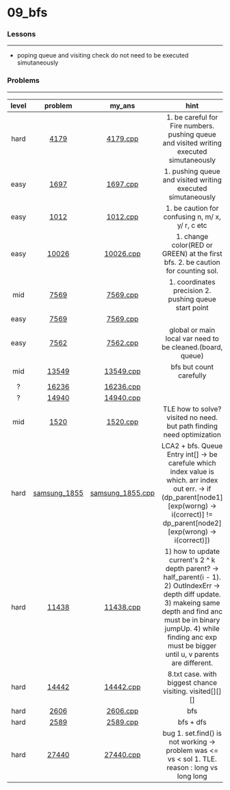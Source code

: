 # 09_bfs

### Lessons
---
* poping queue and visiting check do not need to be executed simutaneously

### Problems
---

| level | problem | my_ans | hint |
| :--: | :--: | :--: | :--: |
| hard | [4179](https://www.acmicpc.net/problem/4179) | [4179.cpp](./4179/4179.cpp) | 1. be careful for Fire numbers. pushing queue and visited writing executed simutaneously |
| easy | [1697](https://www.acmicpc.net/problem/1697) | [1697.cpp](./1697/1697.cpp) | 1. pushing queue and visited writing executed simutaneously |
| easy | [1012](https://www.acmicpc.net/problem/1012) | [1012.cpp](./1012/1012.cpp) | 1. be caution for confusing n, m/ x, y/ r, c etc |
| easy | [10026](https://www.acmicpc.net/problem/10026) | [10026.cpp](./10026/10026.cpp) | 1. change color(RED or GREEN) at the first bfs. 2. be caution for counting sol. |
| mid | [7569](https://www.acmicpc.net/problem/7569) | [7569.cpp](./7569/7569.cpp) | 1. coordinates precision 2. pushing queue start point |
| easy | [7569](https://www.acmicpc.net/problem/7576) | [7569.cpp](./7569/7569.cpp) | |
| easy | [7562](https://www.acmicpc.net/problem/7562) | [7562.cpp](./7562/7562.cpp) | global or main local var need to be cleaned.(board, queue) |
| mid | [13549](https://www.acmicpc.net/problem/13549) | [13549.cpp](./13549/13549.cpp) | bfs but count carefully |
| ? | [16236](https://www.acmicpc.net/problem/16236) | [16236.cpp](./16236/16236.cpp) |  |
| ? | [14940](https://www.acmicpc.net/problem/14940) | [14940.cpp](./14940/14940.cpp) |  |
| mid | [1520](https://www.acmicpc.net/problem/1520) | [1520.cpp](./1520/1520.cpp) | TLE how to solve? visited no need. but path finding need optimization |
| hard | [samsung_1855](https://swexpertacademy.com/main/code/problem/problemDetail.do?contestProbId=AV5LnipaDvwDFAXc) | [samsung_1855.cpp](./samsung_1855/samsung_1855.cpp) | LCA2 + bfs. Queue Entry int[] -> be carefule which index value is which. arr index out err. -> if (dp_parent[node1][exp(worng) -> i(correct)] != dp_parent[node2][exp(wrong) -> i(correct)]) |
| hard | [11438](https://www.acmicpc.net/problem/11438) | [11438.cpp](./11438/11438.cpp) | 1) how to update current's 2 ^ k depth parent? -> half_parent(i - 1). 2) OutIndexErr -> depth diff update. 3) makeing same depth and find anc must be in binary jumpUp. 4) while finding anc exp must be bigger until u, v parents are different. |
| hard | [14442](https://www.acmicpc.net/problem/14442) | [14442.cpp](./14442/14442.cpp) | 8.txt case. with biggest chance visiting. visited[][][] |
| hard | [2606](https://www.acmicpc.net/problem/2606) | [2606.cpp](./2606/2606.cpp) | bfs |
| hard | [2589](https://www.acmicpc.net/problem/2589) | [2589.cpp](./2589/2589.cpp) | bfs + dfs |
| hard | [27440](https://www.acmicpc.net/problem/27440) | [27440.cpp](./27440/27440.cpp) | bug 1. set.find() is not working -> problem was <= vs <  sol 1. TLE. reason : long vs long long |

